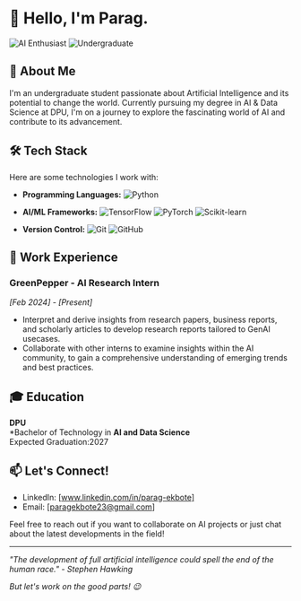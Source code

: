 # 👋 Hello, I'm Parag.

![AI Enthusiast](https://img.shields.io/badge/AI-Enthusiast-brightgreen)
![Undergraduate](https://img.shields.io/badge/Status-Undergraduate-blue)

## 🤖 About Me

I'm an undergraduate student passionate about Artificial Intelligence and its potential to change the world. Currently pursuing my degree in AI & Data Science at DPU, I'm on a journey to explore the fascinating world of AI and contribute to its advancement.

## 🛠️ Tech Stack

Here are some technologies I work with:

- **Programming Languages:**
  ![Python](https://img.shields.io/badge/-Python-3776AB?style=flat-square&logo=Python&logoColor=white)

- **AI/ML Frameworks:**
  ![TensorFlow](https://img.shields.io/badge/-TensorFlow-FF6F00?style=flat-square&logo=TensorFlow&logoColor=white)
  ![PyTorch](https://img.shields.io/badge/-PyTorch-EE4C2C?style=flat-square&logo=PyTorch&logoColor=white)
  ![Scikit-learn](https://img.shields.io/badge/-Scikit--learn-F7931E?style=flat-square&logo=scikit-learn&logoColor=white)

- **Version Control:**
  ![Git](https://img.shields.io/badge/-Git-F05032?style=flat-square&logo=Git&logoColor=white)
  ![GitHub](https://img.shields.io/badge/-GitHub-181717?style=flat-square&logo=GitHub&logoColor=white)

## 💼 Work Experience

### GreenPepper - AI  Research Intern
*[Feb 2024] - [Present]*

-  Interpret and derive insights from research papers, business reports, and scholarly articles to develop research reports tailored to GenAI usecases.
-  Collaborate with other interns to examine insights within the AI community, to gain a comprehensive understanding of emerging trends and best practices. 
  


## 🎓 Education

**DPU**  
*Bachelor of Technology in **AI and Data Science**  
Expected Graduation:2027

## 📫 Let's Connect!

- LinkedIn: [www.linkedin.com/in/parag-ekbote]
- Email: [paragekbote23@gmail.com]

Feel free to reach out if you want to collaborate on AI projects or just chat about the latest developments in the field!

---

*"The development of full artificial intelligence could spell the end of the human race." - Stephen Hawking*

*But let's work on the good parts! 😉*
